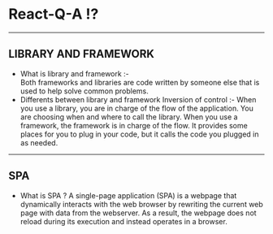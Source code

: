 # React-Q-A ⁉
---------
LIBRARY AND FRAMEWORK
---------
- What is library and framework :- <br />
     Both frameworks and libraries are code written by someone else that is used to help solve common problems.
- Differents between library and framework
     Inversion of control :- When you use a library, you are in charge of the flow of the application. You are choosing when and where to call the library. When you use a framework, the framework is in charge of the flow. It provides some places for you to plug in your code, but it calls the code you plugged in as needed.
---------
SPA
---------
- What is SPA ?
     A single-page application (SPA) is a webpage that dynamically interacts with the web browser by rewriting the current web page with data from   the webserver. As a result, the webpage does not reload during its execution and instead operates in a browser. 
